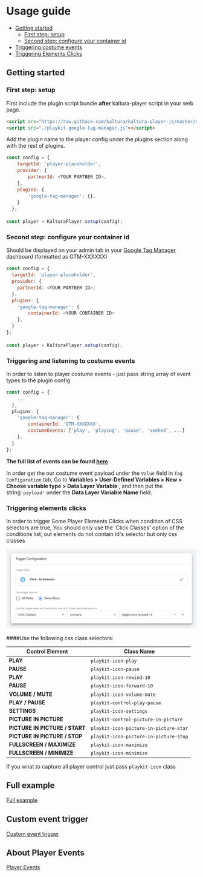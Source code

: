 # Usage guide

- [Getting started](#getting-started)
  - [First step: setup](#first-step-setup)
  - [Second step: configure your container id](#configure-your-container-id)
- [Triggering costume events](#triggering-and-listening-to-costume-events)
- [Triggering Elements Clicks](#triggering-elements-clicks)
## Getting started

### First step: setup

First include the plugin script bundle **after** kaltura-player script in your web page.

```html
<script src="https://raw.githack.com/kaltura/kaltura-player-js/master/dist/kaltura-ovp-player.js"></script>
<script src="./playkit-google-tag-manager.js"></script>
```

Add the plugin name to the player config under the plugins section along with the rest of plugins.

```js
const config = {
    targetId: 'player-placeholder',
    provider: {
        partnerId: <YOUR PARTBER ID>,
    },
    plugins: {
        'google-tag-manager': {},
    }
  };

const player = KalturaPlayer.setup(config);
```

### Second step: configure your container id

Should be displayed on your admin tab in your [Google Tag Manager](https://tagmanager.google.com) dashboard (formatted as GTM-XXXXXX)

```js
const config = {
  targetId: 'player-placeholder',
  provider: {
    partnerId: <YOUR PARTBER ID>,
  },
  plugins: {
    'google-tag-manager': {
        containerId: <YOUR CONTAINER ID>
    },
  }
};

const player = KalturaPlayer.setup(config);
```

### Triggering and listening to costume events

In order to listen to player costume events - just pass string array of event types to the plugin config

```js
const config = {
    ...
  },
  plugins: {
    'google-tag-manager': {
        containerId: 'GTM-XXXXXXX',
        costumeEvents: ['play', 'playing', 'pause', 'seeked', ...]
    },
  }
};
```
**The full list of events can be found [here](https://github.com/kaltura/playkit-js/blob/master/src/event/event-type.js)**

In order get the our costume event payload under the `Value` field in `Tag Configuration` tab,
Go to **Variables > User-Defined Variables > New > Choose variable type > Data Layer Variable** , and then put the string`'payload'`
under the **Data Layer Variable Name**  field.

### Triggering elements clicks

In order to trigger Some Player Elements Clicks when condition of CSS selectors are true, 
You should only use the 'Click Classes' option of the conditions list, out elements do not contain
id's selector but only css classes

![Screen-Shot-GTM-Dashborrd-Trigger-Configuration](./images/Screen-Shot-GTM-Dashborrd-Trigger-Configuration.png)

####Use the following css class selectors:

| Control Element | Class Name                                                                                 |
| ---------- | ----------------------------------------------------------------------------------------------- |
| **PLAY**                              | `playkit-icon-play`                                                  |
| **PAUSE**                             | `playkit-icon-pause`                                                 |
| **PLAY**                              | `playkit-icon-rewind-10`                                             |
| **PAUSE**                             | `playkit-icon-forward-10`                                            |
| **VOLUME / MUTE**                     | `playkit-icon-volume-mute`                                           |
| **PLAY / PAUSE**                      | `playkit-control-play-pause`                                         |
| **SETTINGS**                          | `playkit-icon-settings`                                              |
| **PICTURE IN PICTURE**                | `playkit-control-picture-in-picture`                                 |
| **PICTURE IN PICTURE / START**        | `playkit-icon-picture-in-picture-star`                               |
| **PICTURE IN PICTURE / STOP**         | `playkit-icon-picture-in-picture-stop`                               |
| **FULLSCREEN / MAXIMIZE**             | `playkit-icon-maximize`                                              |
| **FULLSCREEN / MINIMIZE**             | `playkit-icon-minimize`                                              |

If you wnat to capture all player control just pass `playkit-icon` class

## Full example

[Full example](https://github.com/kaltura/playkit-js-google-tag-manager/blob/master/demo/index.html)

## Custom event trigger

[Custom event trigger](https://support.google.com/tagmanager/answer/7679219)

## About Player Events

[Player Events](https://github.com/kaltura/kaltura-player-js/blob/master/docs/events.md)
